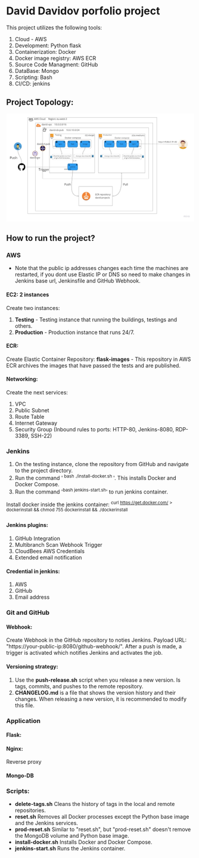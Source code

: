 # David Davidov porfolio project 
This project utilizes the following tools: 
1. Cloud - AWS
2. Development: Python flask
3. Containerization: Docker
4. Docker image registry: AWS ECR
5. Source Code Managment: GitHub
6. DataBase: Mongo
7. Scripting: Bash
8. CI/CD: jenkins

## Project Topology:
![img](application-portfolio.jpg)

## How to run the project?
### AWS
* Note that the public ip addresses changes each time the machines are restarted, if you dont use Elastic IP or DNS so need to make changes in Jenkins base url, Jenkinsfile and GitHub Webhook.
  
#### EC2: 2 instances
Create two instances:
1. **Testing** - Testing instance that running the buildings, testings and others.
2. **Production** - Production instance that runs 24/7.

#### ECR:
Create Elastic Container Repository:
**flask-images** -  This repository in AWS ECR archives the images that have passed the tests and are published.<br />

#### Networking:
Create the next services:
1. VPC
2. Public Subnet
3. Route Table
4. Internet Gateway
5. Security Group (Inbound rules to ports: HTTP-80, Jenkins-8080, RDP-3389, SSH-22)

### Jenkins 
1. On the testing instance, clone the repository from GitHub and navigate to the project directory.
2. Run the command '<sup> bash ./install-docker.sh </sup>'. This installs Docker and Docker Compose.
3. Run the command '<sup>bash jenkins-start.sh</sup>' to run jenkins container.

Install docker inside the jenkins container:
<sup>curl https://get.docker.com/ > dockerinstall && chmod 755 dockerinstall && ./dockerinstall</sup>

#### Jenkins plugins:
1. GitHub Integration
2. Multibranch Scan Webhook Trigger
3. CloudBees AWS Credentials
4. Extended email notification

#### Credential in jenkins:
1. AWS
2. GitHub
3. Email address

### Git and GitHub
#### Webhook: 
Create Webhook in the GitHub repository to noties Jenkins.
Payload URL: "https://your-public-ip:8080/github-webhook/".
After a push is made, a trigger is activated which notifies Jenkins and activates the job.
#### Versioning strategy: 
1. Use the **push-release.sh** script when you release a new version. Is tags, commits, and pushes to the remote repository.
2. **CHANGELOG.md** is a file that shows the version history and their changes. When releasing a new version, it is recommended to modify this file.

### Application 
#### Flask:
#### Nginx:
Reverse proxy
#### Mongo-DB

### Scripts:
* **delete-tags.sh** Cleans the history of tags in the local and remote repositories.
* **reset.sh** Removes all Docker processes except the Python base image and the Jenkins services.
* **prod-reset.sh** Similar to "reset.sh", but "prod-reset.sh" doesn't remove the MongoDB volume and Python base image.
* **install-docker.sh** Installs Docker and Docker Compose.
* **jenkins-start.sh** Runs the Jenkins container.
